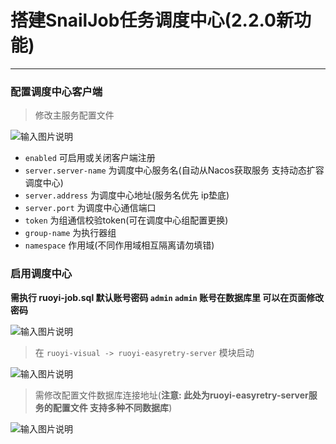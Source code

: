 # 搭建SnailJob任务调度中心(2.2.0新功能)
- - -

### 配置调度中心客户端
> 修改主服务配置文件
>

![输入图片说明](https://foruda.gitee.com/images/1714356423666040952/4d858f8a_1766278.png "屏幕截图")

* `enabled` 可启用或关闭客户端注册
* `server.server-name` 为调度中心服务名(自动从Nacos获取服务 支持动态扩容调度中心)
* `server.address` 为调度中心地址(服务名优先 ip垫底)
* `server.port` 为调度中心通信端口
* `token` 为组通信校验token(可在调度中心组配置更换)
* `group-name` 为执行器组
* `namespace` 作用域(不同作用域相互隔离请勿填错)

### 启用调度中心
**需执行 ruoyi-job.sql 默认账号密码 `admin` `admin` 账号在数据库里 可以在页面修改密码**
<br>

![输入图片说明](https://foruda.gitee.com/images/1688634898607827011/8853b387_1766278.png "屏幕截图")

> 在 `ruoyi-visual -> ruoyi-easyretry-server` 模块启动
>
![输入图片说明](https://foruda.gitee.com/images/1714356611750630832/0b4ebeb3_1766278.png "屏幕截图")

> 需修改配置文件数据库连接地址(**注意: 此处为ruoyi-easyretry-server服务的配置文件 支持多种不同数据库**)
>
![输入图片说明](https://foruda.gitee.com/images/1688013663152608235/6c5d6a9c_1766278.png "屏幕截图")

 